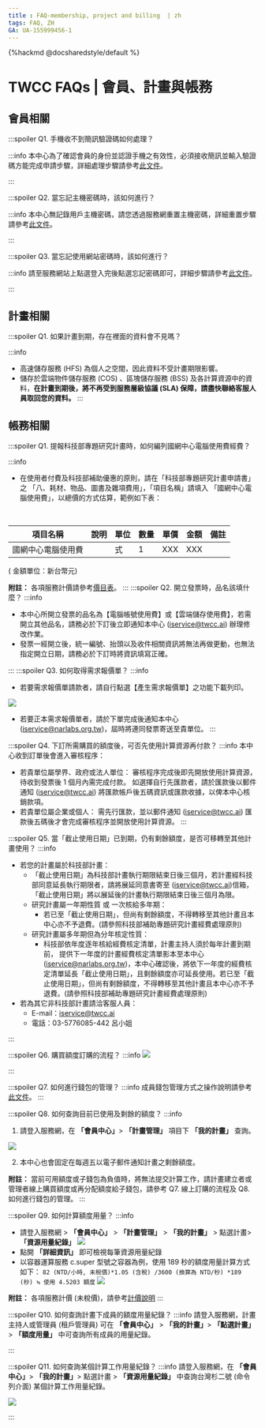 ```yaml
---
title : FAQ-membership, project and billing  | zh
tags: FAQ, ZH
GA: UA-155999456-1
---
```


{%hackmd @docsharedstyle/default %}

# TWCC FAQs | 會員、計畫與帳務

## 會員相關

:::spoiler Q1. 手機收不到簡訊驗證碼如何處理？

:::info
本中心為了確認會員的身份並認證手機之有效性，必須接收簡訊並輸入驗證碼方能完成申請步驟，詳細處理步驟請參考[<ins>此文件</ins>](https://man.twcc.ai/@twccdocs/howo-service-receive-verif-phone-zh)。

:::

:::spoiler Q2. 當忘記主機密碼時，該如何進行？

:::info
本中心無記錄用戶主機密碼，請您透過服務網重置主機密碼，詳細重置步驟請參考[<ins>此文件</ins>](https://man.twcc.ai/@VHi0M1sdTgSw8yQGG71btQ/guide-service-hostname-pwd-otp-zh#%E9%87%8D%E7%BD%AE%E4%B8%BB%E6%A9%9F%E5%AF%86%E7%A2%BC)。

:::

:::spoiler Q3. 當忘記使用網站密碼時，該如何進行？

:::info
請至服務網站上點選登入完後點選忘記密碼即可，詳細步驟請參考[<ins>此文件</ins>](https://man.twcc.ai/@twccdocs/guide-service-reset-portal-pwd-zh)。

:::


## 計畫相關

:::spoiler Q1. 如果計畫到期，存在裡面的資料會不見嗎？

:::info
- 高速儲存服務 (HFS) 為個人之空間，因此資料不受計畫期限影響。
- 儲存於雲端物件儲存服務 (COS) 、區塊儲存服務 (BSS) 及各計算資源中的資料，**在計畫到期後，將不再受到服務層級協議 (SLA) 保障，請盡快聯絡客服人員取回您的資料。**
:::


## 帳務相關

:::spoiler Q1. 提報科技部專題研究計畫時，如何編列國網中心電腦使用費經費？

:::info
- 在使用者付費及科技部補助優惠的原則，請在「科技部專題研究計畫申請書」之
「八、耗材、物品、圖書及雜項費用」，「項目名稱」請填入
「國網中心電腦使用費」，以總價的方式估算，範例如下表：

<br>

 | 項目名稱           | 說明   | 單位   | 數量 | 單價 | 金額 | 備註 |
|--------------------|--------|--------|------|------|------|------|
| 國網中心電腦使用費 |        | 式     | 1    | XXX  | XXX  |      |  
( 金額單位：新台幣元)

<i class="fa fa-paperclip fa-20" aria-hidden="true"></i> **附註：** 各項服務計價請參考[<ins>價目表</ins>](https://www.twcc.ai/doc?page=price&euqinu=true)。
:::
:::spoiler Q2. 開立發票時，品名該填什麼？
:::info
- 本中心所開立發票的品名為【電腦帳號使用費】或【雲端儲存使用費】，若需開立其他品名，請務必於下訂後立即通知本中心 (iservice@twcc.ai) 辦理修改作業。
- 發票一經開立後，統一編號、抬頭以及收件相關資訊將無法再做更動，也無法指定開立日期，請務必於下訂時將資訊填寫正確。

:::
:::spoiler Q3. 如何取得需求報價單？
:::info
- 若要需求報價單請款者，請自行點選【產生需求報價單】之功能下載列印。

![](https://cos.twcc.ai/SYS-MANUAL/uploads/upload_c0d6631c4497a8d1e8bb63aa888a838c.png)

- 若要正本需求報價單者，請於下單完成後通知本中心 (iservice@narlabs.org.tw)，屆時將連同發票寄送至貴單位。
:::

:::spoiler Q4. 下訂所需購買的額度後，可否先使用計算資源再付款？
:::info
本中心收到訂單後會進入審核程序：

- 若貴單位屬學界、政府或法人單位：
  審核程序完成後即先開放使用計算資源，待收到發票後 1 個月內需完成付款。
  如選擇自行先匯款者，請於匯款後以郵件通知 (iservice@twcc.ai) 將匯款帳戶後五碼資訊或匯款收據，以俾本中心核銷款項。
- 若貴單位屬企業或個人：
  需先行匯款，並以郵件通知 (iservice@twcc.ai)
  匯款後五碼後才會完成審核程序並開放使用計算資源。
:::

:::spoiler Q5. 當「截止使用日期」已到期，仍有剩餘額度，是否可移轉至其他計畫使用？
:::info
- 若您的計畫屬於科技部計畫：
    - 「截止使用日期」為科技部計畫執行期限結束日後三個月，若計畫經科技部同意延長執行期限者，請將展延同意書寄至 (iservice@twcc.ai)信箱，「截止使用日期」將以展延後的計畫執行期限結束日後三個月為限。
    - 研究計畫屬一年期性質 或 一次核給多年期：
        - 若已至「截止使用日期」，但尚有剩餘額度，不得轉移至其他計畫且本中心亦不予退費。(請參照科技部補助專題研究計畫經費處理原則)
    - 研究計畫屬多年期但為分年核定性質：
        - 科技部依年度逐年核給經費核定清單，計畫主持人須於每年計畫到期前， 提供下一年度的計畫經費核定清單影本至本中心 (iservice@narlabs.org.tw)，本中心確認後，將依下一年度的經費核定清單延長「截止使用日期」，且剩餘額度亦可延長使用。若已至「截止使用日期」，但尚有剩餘額度，不得轉移至其他計畫且本中心亦不予退費。(請參照科技部補助專題研究計畫經費處理原則)
- 若為其它非科技部計畫請洽客服人員：
    - E-mail：iservice@twcc.ai
    - 電話：03-5776085-442 呂小姐

:::


:::spoiler Q6. 購買額度訂購的流程？
:::info
![](https://cos.twcc.ai/SYS-MANUAL/uploads/upload_d9b7c003e4127c23ad4185064ab79dbf.png)

:::

:::spoiler Q7. 如何進行錢包的管理？
:::info
成員錢包管理方式之操作說明請參考[<ins>此文件<ins>](https://man.twcc.ai/@VHi0M1sdTgSw8yQGG71btQ/guide-service-wallet-mgmt-zh)。
:::

:::spoiler Q8. 如何查詢目前已使用及剩餘的額度？
:::info

1. 請登入服務網，在 **「會員中心」**> **「計畫管理」** 項目下 **「我的計畫」** 查詢。

![](https://cos.twcc.ai/SYS-MANUAL/uploads/upload_7675039e162f257885adf48d5680b67b.png)

2. 本中心也會固定在每週五以電子郵件通知計畫之剩餘額度。


<i class="fa fa-paperclip fa-20" aria-hidden="true"></i> **附註：** 當前可用額度或子錢包為負值時，將無法提交計算工作，請計畫建立者或管理者線上購買額度或再分配額度給子錢包，請參考 Q7. 線上訂購的流程及 Q8. 如何進行錢包的管理。
:::

:::spoiler Q9. 如何計算額度用量？
:::info
- 請登入服務網 > **「會員中心」** > **「計畫管理」** > **「我的計畫」** > 點選計畫> **「資源用量紀錄」**
![](https://cos.twcc.ai/SYS-MANUAL/uploads/upload_a7c3382ebe6c9d95539d39d43e34be70.png)
- 點開 **「詳細資訊」** 即可檢視每筆資源用量紀錄
- 以容器運算服務 c.super 型號之容器為例，使用 189 秒的額度用量計算方式如下：
`82 (NTD/小時, 未稅價)*1.05 (含稅) /3600 (換算為 NTD/秒) *189 (秒) ≒ 使用 4.5203 額度` 
![](https://cos.twcc.ai/SYS-MANUAL/uploads/upload_c70943b1f7d4898b6f73ac334a4f36f9.png)

<i class="fa fa-paperclip fa-20" aria-hidden="true"></i> **附註：** 各項服務計價 (未稅價)，請參考[<ins>計價說明</ins>](https://www.twcc.ai/doc?page=price&euqinu=true)
:::

:::spoiler Q10. 如何查詢計畫下成員的額度用量紀錄？
:::info
請登入服務網，計畫主持人或管理員 (租戶管理員) 可在 **「會員中心」** >  **「我的計畫」**>  **「點選計畫」** > **「額度用量」** 中可查詢所有成員的用量紀錄。

:::

:::spoiler Q11. 如何查詢某個計算工作用量紀錄？
:::info
請登入服務網，在 **「會員中心」**> **「我的計畫」**> 點選計畫 > **「資源用量紀錄」** 中查詢台灣杉二號 (命令列介面) 某個計算工作用量紀錄。

![](https://cos.twcc.ai/SYS-MANUAL/uploads/upload_06bc48818b4dcb1c40b61a2315042275.png)


:::
